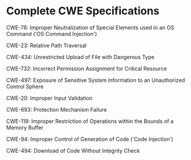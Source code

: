 

# Complete CWE Specifications

CWE-78: Improper Neutralization of Special Elements used in an OS Command ('OS Command Injection')

CWE-23: Relative Path Traversal

CWE-434: Unrestricted Upload of File with Dangerous Type

CWE-732: Incorrect Permission Assignment for Critical Resource

CWE-497: Exposure of Sensitive System Information to an Unauthorized Control Sphere

CWE-20: Improper Input Validation

CWE-693: Protection Mechanism Failure

CWE-119: Improper Restriction of Operations within the Bounds of a Memory Buffer

CWE-94: Improper Control of Generation of Code ('Code Injection')

CWE-494: Download of Code Without Integrity Check